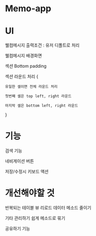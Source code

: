 # Memo-app


# UI
웰컴메시지 출력조건 : 유저 디폴트로 처리

웰컴메시지 배경화면

섹션 Bottom padding


섹션 라운드 처리 {

	유일한 셀이면 전체 라운드 처리
	
	첫번째 셀은 top left, right 라운드
	
	마지막 셀은 bottom left, right 라운드
	
}


# 기능

검색 기능

네비게이션 버튼 

저장/수정시 키보드 액션


# 개선해야할 것

반복되는 테이블 뷰 리로드 데이터 메소드 줄이기

기타 관리하기 쉽게 메소드로 묶기

공유하기 기능
